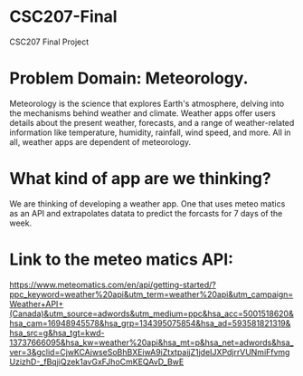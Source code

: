 # CSC207-Final
CSC207 Final Project

# Problem Domain: Meteorology. 
Meteorology is the science that explores Earth's atmosphere, delving into the mechanisms behind weather and climate. Weather apps offer users details about the present weather, forecasts, and a range of weather-related information like temperature, humidity, rainfall, wind speed, and more. All in all, weather apps are dependent of meteorology.

# What kind of app are we thinking?
We are thinking of developing a weather app. One that uses meteo matics as an API and extrapolates datata to predict the forcasts for 7 days of the week.

# Link to the meteo matics API:
https://www.meteomatics.com/en/api/getting-started/?ppc_keyword=weather%20api&utm_term=weather%20api&utm_campaign=Weather+API+(Canada)&utm_source=adwords&utm_medium=ppc&hsa_acc=5001518620&hsa_cam=16948945578&hsa_grp=134395075854&hsa_ad=593581821319&hsa_src=g&hsa_tgt=kwd-13737666095&hsa_kw=weather%20api&hsa_mt=p&hsa_net=adwords&hsa_ver=3&gclid=CjwKCAjwseSoBhBXEiwA9iZtxtpaijZ1jdeIJXPdjrrVUNmiFfvmgUzizhD-_fBqjiQzek1avGxFJhoCmKEQAvD_BwE

